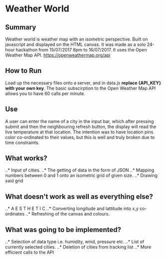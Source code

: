# Weather World

## Summary
Weather world is weather map with an isometric perspective. Built on javascript and displayed on the HTML canvas.
It was made as a solo 24-hour hackathon from 15/07/2017 8pm to 16/07/2017. It uses the Open Weather Map API.
https://openweathermap.org/api

## How to Run
Load up the necessary files onto a server, and in data.js **replace {API_KEY} with your own key**.
The basic subscirption to the Open Weather Map API allows you to have 60 calls per minute.

## Use
A user can enter the name of a city in the input bar, which after pressing submit and then the neighbouring refresh button,
the display will read the live temperature at that location. The intention was to have location pins color co-ordinated to their values,
but this is well and truly broken due to time constraints.

## What works?
..* Input of cities.
..* The getting of data in the form of JSON
..* Mapping numbers between 0 and 1 onto an isometric grid of given size.
..* Drawing said grid

## What doesn't work as well as everything else?
..* A E S T H E T I C
..* Converting longitude and lattitude into x,y co-ordinates
..* Refreshing of the canvas and colours.

## What was going to be implemented?
..* Selection of data type i.e. humidity, wind, pressure etc.
..* List of currently selected cities.
..* Deletion of cities from tracking list
..* More efficient calls to the API
